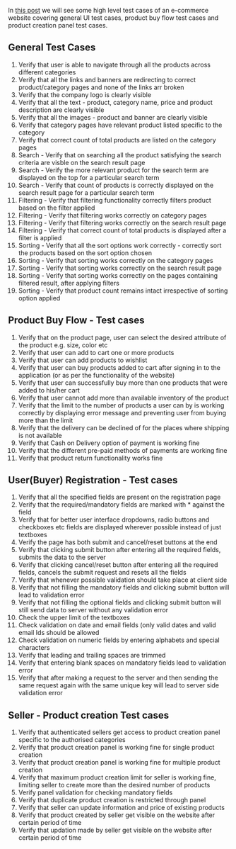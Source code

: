 In [this post](http://artoftesting.com/manualTesting/ecommerce.html) we will see some high level test cases of an e-commerce website covering general UI test cases, product buy flow test cases and product creation panel test cases.

## General Test Cases

1. Verify that user is able to navigate through all the products across different categories
2. Verify that all the links and banners are redirecting to correct product/category pages and none of the links arr broken
3. Verify that the company logo is clearly visible
4. Verify that all the text - product, category name, price and product description are clearly visible
5. Verify that all the images - product and banner are clearly visible
6. Verify that category pages have relevant product listed specific to the category
7. Verify that correct count of total products are listed on the category pages
8. Search - Verify that on searching all the product satisfying the search criteria are visble on the search result page
9. Search - Verify the more relevant product for the search term are displayed on the top for a particular search term
10. Search - Verify that count of products is correctly displayed on the search result page for a particular search term
11. Filtering - Verify that filtering functionality correctly filters product based on the filter applied
12. Filtering - Verify that filtering works correctly on category pages
13. Filtering - Verify that filtering works correctly on the search result page
14. Filtering - Verify that correct count of total products is displayed after a filter is applied
15. Sorting - Verify that all the sort options work correctly - correctly sort the products based on the sort option chosen
16. Sorting - Verify that sorting works correctly on the category pages
17. Sorting - Verify that sorting works correctly on the search result page
18. Sorting - Verify that sorting works correctly on the pages containing filtered result, after applying filters
19. Sorting - Verify that product count remains intact irrespective of sorting option applied

## Product Buy Flow - Test cases

1. Verify that on the product page, user can select the desired attribute of the product e.g. size, color etc
2. Verify that user can add to cart one or more products
3. Verify that user can add products to wishlist
4. Verify that user can buy products added to cart after signing in to the application (or as per the functionality of the website)
5. Verify that user can successfully buy more than one products that were added to his/her cart
6. Verify that user cannot add more than available inventory of the product
7. Verify that the limit to the number of products a user can by is working correctly by displaying error message and preventing user from buying more than the limit
8. Verify that the delivery can be declined of for the places where shipping is not available
9. Verify that Cash on Delivery option of payment is working fine
10. Verify that the different pre-paid methods of payments are working fine
11. Verify that product return functionality works fine

## User(Buyer) Registration - Test cases

1. Verify that all the specified fields are present on the registration page
2. Verify that the required/mandatory fields are marked with * against the field
3. Verify that for better user interface dropdowns, radio buttons and checkboxes etc fields are displayed wherever possible instead of just textboxes
4. Verify the page has both submit and cancel/reset buttons at the end
5. Verify that clicking submit button after entering all the required fields, submits the data to the server
6. Verify that clicking cancel/reset button after entering all the required fields, cancels the submit request and resets all the fields
7. Verify that whenever possible validation should take place at client side
8. Verify that not filling the mandatory fields and clicking submit button will lead to validation error
9. Verify that not filling the optional fields and clicking submit button will still send data to server without any validation error
10. Check the upper limit of the textboxes
11. Check validation on date and email fields (only valid dates and valid email Ids should be allowed
12. Check validation on numeric fields by entering alphabets and special characters
13. Verify that leading and trailing spaces are trimmed
14. Verify that entering blank spaces on mandatory fields lead to validation error
15. Verify that after making a request to the server and then sending the same request again with the same unique key will lead to server side validation error

## Seller - Product creation Test cases

1. Verify that authenticated sellers get access to product creation panel specific to the authorised categories
2. Verify that product creation panel is working fine for single product creation
3. Verify that product creation panel is working fine for multiple product creation
4. Verify that maximum product creation limit for seller is working fine, limiting seller to create more than the desired number of products
5. Verify panel validation for checking mandatory fields
6. Verify that duplicate product creation is restricted through panel
7. Verify that seller can update information and price of existing products
8. Verify that product created by seller get visible on the website after certain period of time
9. Verify that updation made by seller get visible on the website after certain period of time
